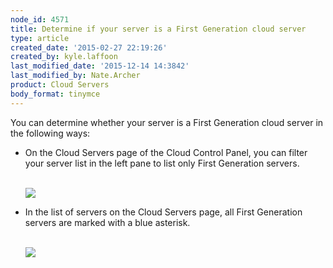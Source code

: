 ```yaml
---
node_id: 4571
title: Determine if your server is a First Generation cloud server
type: article
created_date: '2015-02-27 22:19:26'
created_by: kyle.laffoon
last_modified_date: '2015-12-14 14:3842'
last_modified_by: Nate.Archer
product: Cloud Servers
body_format: tinymce
---
```


You can determine whether your server is a First Generation cloud server
in the following ways:

-   On the Cloud Servers page of the Cloud Control Panel, you can filter
    your server list in the left pane to list only First Generation
    servers.<br>
     <br>

    ![](/knowledge_center/sites/default/files/field/image/ServersListTypes_0.png)<br>
      
-   In the list of servers on the Cloud Servers page, all First
    Generation servers are marked with a blue asterisk.<br>
     <br>

    ![](/knowledge_center/sites/default/files/field/image/1stvs2ndgenserversa.png)



